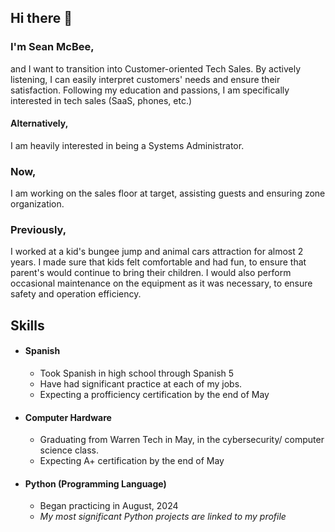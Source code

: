 ## Hi there 👋

### I'm Sean McBee,
and I want to transition into Customer-oriented Tech Sales. By actively listening, I can easily interpret customers' needs and ensure their satisfaction. Following my education and passions, I am specifically interested in tech sales (SaaS, phones, etc.)

#### Alternatively,
I am heavily interested in being a Systems Administrator.

### Now,
I am working on the sales floor at target, assisting guests and ensuring zone organization.

### Previously,
I worked at a kid's bungee jump and animal cars attraction for almost 2 years. I made sure that kids felt comfortable and had fun, to ensure that parent's would continue to bring their children. I would also perform occasional maintenance on the equipment as it was necessary, to ensure safety and operation efficiency.

## Skills
* #### Spanish
  * Took Spanish in high school through Spanish 5
  * Have had significant practice at each of my jobs.
  * Expecting a profficiency certification by the end of May
* #### Computer Hardware
  * Graduating from Warren Tech in May, in the cybersecurity/ computer science class.
  * Expecting A+ certification by the end of May 
* #### Python (Programming Language)
  * Began practicing in August, 2024
  * *My most significant Python projects are linked to my profile*
